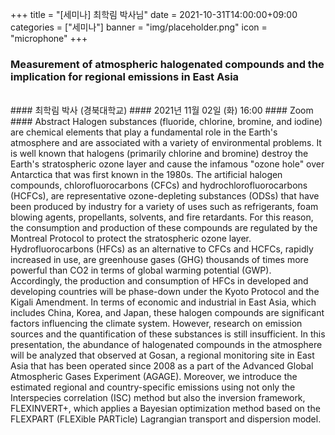 ﻿+++
title = "[세미나] 최학림 박사님"
date = 2021-10-31T14:00:00+09:00
categories = ["세미나"]
banner = "img/placeholder.png"
icon = "microphone"
+++
### Measurement of atmospheric halogenated compounds and the implication for regional emissions in East Asia
<br>
#### 최학림 박사 (경북대학교)
#### 2021년 11월 02일 (화) 16:00
#### Zoom
<br>
#### Abstract
Halogen substances (fluoride, chlorine, bromine, and iodine) are chemical elements that play a fundamental role in the Earth's atmosphere and are associated with a variety of environmental problems. It is well known that halogens (primarily chlorine and bromine) destroy the Earth's stratospheric ozone layer and cause the infamous "ozone hole" over Antarctica that was first known in the 1980s. The artificial halogen compounds, chlorofluorocarbons (CFCs) and hydrochlorofluorocarbons (HCFCs), are representative ozone-depleting substances (ODSs) that have been produced by industry for a variety of uses such as refrigerants, foam blowing agents, propellants, solvents, and fire retardants. For this reason, the consumption and production of these compounds are regulated by the Montreal Protocol to protect the stratospheric ozone layer. Hydrofluorocarbons (HFCs) as an alternative to CFCs and HCFCs, rapidly increased in use, are greenhouse gases (GHG) thousands of times more powerful than CO2 in terms of global warming potential (GWP). Accordingly, the production and consumption of HFCs in developed and developing countries will be phase-down under the Kyoto Protocol and the Kigali Amendment. In terms of economic and industrial in East Asia, which includes China, Korea, and Japan, these halogen compounds are significant factors influencing the climate system. However, research on emission sources and the quantification of these substances is still insufficient.
In this presentation, the abundance of halogenated compounds in the atmosphere will be analyzed that observed at Gosan, a regional monitoring site in East Asia that has been operated since 2008 as a part of the Advanced Global Atmospheric Gases Experiment (AGAGE). Moreover, we introduce the estimated regional and country-specific emissions using not only the Interspecies correlation (ISC) method but also the inversion framework, FLEXINVERT+, which applies a Bayesian optimization method based on the FLEXPART (FLEXible PARTicle) Lagrangian transport and dispersion model.
